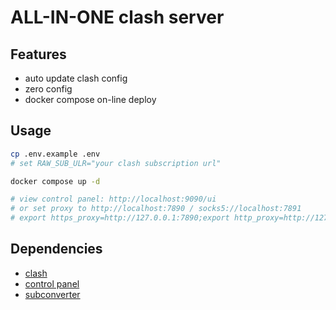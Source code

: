 # ALL-IN-ONE clash server

## Features
- auto update clash config
- zero config
- docker compose on-line deploy

## Usage
```bash
cp .env.example .env
# set RAW_SUB_ULR="your clash subscription url"

docker compose up -d 

# view control panel: http://localhost:9090/ui
# or set proxy to http://localhost:7890 / socks5://localhost:7891
# export https_proxy=http://127.0.0.1:7890;export http_proxy=http://127.0.0.1:7890;export all_proxy=socks5://127.0.0.1:7891
```


## Dependencies
- [clash](https://github.com/Dreamacro/clash)
- [control panel](https://github.com/haishanh/yacd)
- [subconverter](https://github.com/tindy2013/subconverter)